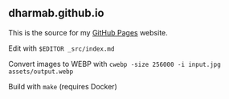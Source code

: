 ## dharmab.github.io

This is the source for my [GitHub Pages](https://pages.github.com) website.

Edit with `$EDITOR _src/index.md`

Convert images to WEBP with `cwebp -size 256000 -i input.jpg assets/output.webp`

Build with `make` (requires Docker)
